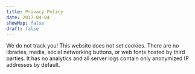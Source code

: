 ```yaml
---
title: Privacy Policy
date: 2017-04-04
showMap: false
draft: false
---
```


We do not track you! This website does not set cookies. There are no libraries, media, social networking buttons, or web fonts hosted by third parties. It has no analytics and all server logs contain only anonymized IP addresses by default.
